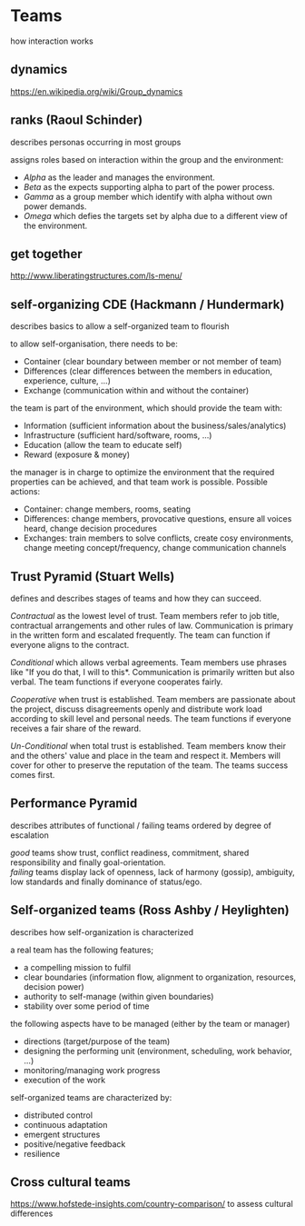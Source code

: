 # Teams

how interaction works

## dynamics

https://en.wikipedia.org/wiki/Group_dynamics

## ranks (Raoul Schinder)

describes personas occurring in most groups

assigns roles based on interaction within the group and the environment:

- *Alpha* as the leader and manages the environment.  
- *Beta* as the expects supporting alpha to part of the power process.  
- *Gamma* as a group member which identify with alpha without own power demands.  
- *Omega* which defies the targets set by alpha due to a different view of the environment.

## get together

http://www.liberatingstructures.com/ls-menu/

## self-organizing CDE (Hackmann / Hundermark)

describes basics to allow a self-organized team to flourish

to allow self-organisation, there needs to be:

- Container (clear boundary between member or not member of team)
- Differences (clear differences between the members in education, experience, culture, ...)
- Exchange (communication within and without the container)

the team is part of the environment, which should provide the team with:

- Information (sufficient information about the business/sales/analytics)
- Infrastructure (sufficient hard/software, rooms, ...)
- Education (allow the team to educate self)
- Reward (exposure & money)

the manager is in charge to optimize the environment that the required properties can be achieved, and that team work is possible. Possible actions:

- Container: change members, rooms, seating
- Differences: change members, provocative questions, ensure all voices heard, change decision procedures
- Exchanges: train members to solve conflicts, create cosy environments, change meeting concept/frequency, change communication channels  

## Trust Pyramid (Stuart Wells)

defines and describes stages of teams and how they can succeed.

*Contractual* as the lowest level of trust. Team members refer to job title, contractual arrangements and other rules of law. Communication is primary in the written form and escalated frequently. The team can function if everyone aligns to the contract.

*Conditional* which allows verbal agreements. Team members use phrases like "If you do that, I will to this*. Communication is primarily written but also verbal. The team functions if everyone cooperates fairly.

*Cooperative* when trust is established. Team members are passionate about the project, discuss disagreements openly and distribute work load according to skill level and personal needs. The team functions if everyone receives a fair share of the reward.

*Un-Conditional* when total trust is established. Team members know their and the others' value and place in the team and respect it. Members will cover for other to preserve the reputation of the team. The teams success comes first.

## Performance Pyramid

describes attributes of functional / failing teams ordered by degree of escalation

*good* teams show trust, conflict readiness, commitment, shared responsibility and finally goal-orientation.  
*failing* teams display lack of openness, lack of harmony (gossip), ambiguity, low standards and finally dominance of status/ego.

## Self-organized teams (Ross Ashby / Heylighten)

describes how self-organization is characterized

a real team has the following features;

- a compelling mission to fulfil
- clear boundaries (information flow, alignment to organization, resources, decision power)
- authority to self-manage (within given boundaries)
- stability over some period of time

the following aspects have to be managed (either by the team or manager)

- directions (target/purpose of the team)
- designing the performing unit (environment, scheduling, work behavior, ...)
- monitoring/managing work progress
- execution of the work

self-organized teams are characterized by:

- distributed control
- continuous adaptation
- emergent structures
- positive/negative feedback
- resilience

## Cross cultural teams

https://www.hofstede-insights.com/country-comparison/ to assess cultural differences